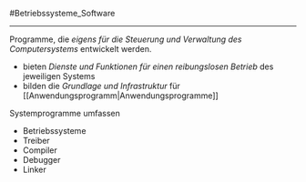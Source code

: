 #Betriebssysteme_Software 
***

Programme, die *eigens für die Steuerung und Verwaltung des Computersystems* entwickelt werden.

- bieten *Dienste und Funktionen für einen reibungslosen Betrieb* des jeweiligen Systems
- bilden die *Grundlage und Infrastruktur* für [[Anwendungsprogramm|Anwendungsprogramme]]

Systemprogramme umfassen
- Betriebssysteme
- Treiber
- Compiler
- Debugger
- Linker